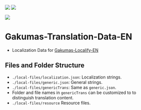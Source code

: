 [![](https://github.com/NatsumeLS/Gakumas-Translation-Data-EN/actions/workflows/dispatch_update.yml/badge.svg)](https://github.com/NatsumeLS/Gakumas-Translation-Data-EN/actions/workflows/dispatch_update.yml)
[![](https://hits.dwyl.com/NatsumeLS/Gakumas-Translation-Data-EN.svg?style=flat-square)](https://github.com/NatsumeLS/Gakumas-Translation-Data-EN/graphs/traffic)

[![](https://dcbadge.limes.pink/api/server/https://discord.gg/qARc4Hdc3n)](https://natsume.io/GakumasLocalize)

# Gakumas-Translation-Data-EN

- Localization Data for [Gakumas-Localify-EN](https://github.com/NatsumeLS/Gakumas-Localify-EN)

## Files and Folder Structure

- `./local-files/localization.json`: Localization strings.
- `./local-files/generic.json`: General strings.
- `./local-files/genericTrans`: Same as `generic.json`.
- Folder and file names in `genericTrans` can be customized to to distinguish translation content.
- `./local-files/resource` Resource files.
